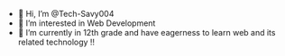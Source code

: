 - 👋 Hi, I’m @Tech-Savy004
- 👀 I’m interested in Web Development 
- 🌱 I’m currently in 12th grade and have eagerness to learn web and its related technology !!


<!---
Tech-Savy004/Tech-Savy004 is a ✨ special ✨ repository because its `README.md` (this file) appears on your GitHub profile.
You can click the Preview link to take a look at your changes.
--->
